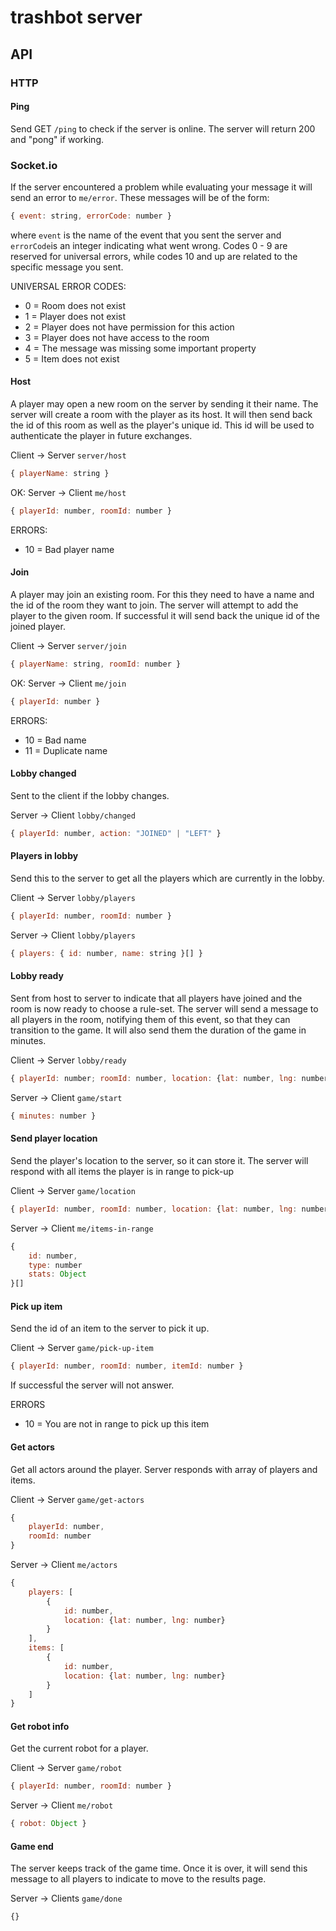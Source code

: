 # trashbot server

## API

### HTTP

#### Ping

Send GET `/ping` to check if the server is online. The server will return
200 and "pong" if working.

### Socket.io

If the server encountered a problem while evaluating your message it will 
send an error to `me/error`. These messages will be of the form:
```js
{ event: string, errorCode: number }
```

where `event` is the name of the event that you sent the server and 
`errorCode`is an integer indicating what went wrong. Codes 0 - 9 are 
reserved for universal errors, while codes 10 and up are related to the 
specific message you sent.

UNIVERSAL ERROR CODES:
- 0 = Room does not exist
- 1 = Player does not exist
- 2 = Player does not have permission for this action
- 3 = Player does not have access to the room
- 4 = The message was missing some important property
- 5 = Item does not exist

#### Host

A player may open a new room on the server by sending it their name. The server
will create a room with the player as its host. It will then send back the id
of this room as well as the player's unique id. This id will be used to
authenticate the player in future exchanges.

Client -> Server `server/host`

```js
{ playerName: string }
```

OK: Server -> Client `me/host`

```js 
{ playerId: number, roomId: number }
```

ERRORS:

- 10 = Bad player name

#### Join

A player may join an existing room. For this they need to have a name and
the id of the room they want to join. The server will attempt to add the
player to the given room. If successful it will send back the unique id of the
joined player.

Client -> Server `server/join`

```js
{ playerName: string, roomId: number }
```

OK: Server -> Client `me/join`

```js
{ playerId: number }
```

ERRORS:

- 10 = Bad name
- 11 = Duplicate name

#### Lobby changed

Sent to the client if the lobby changes.

Server -> Client `lobby/changed`

```js
{ playerId: number, action: "JOINED" | "LEFT" }
```

#### Players in lobby

Send this to the server to get all the players which are currently in the lobby.

Client -> Server `lobby/players`

```js
{ playerId: number, roomId: number }
```

Server -> Client `lobby/players`

```js
{ players: { id: number, name: string }[] }
```

#### Lobby ready

Sent from host to server to indicate that all players have joined and the 
room is now ready to choose a rule-set. The server will send a message to 
all players in the room, notifying them of this event, so that they can 
transition to the game. It will also send them the duration of the game in 
minutes.

Client -> Server `lobby/ready`

```js
{ playerId: number; roomId: number, location: {lat: number, lng: number} }
```

Server -> Client `game/start`

```js
{ minutes: number }
```

#### Send player location

Send the player's location to the server, so it can store it. The server 
will respond with all items the player is in range to pick-up

Client -> Server `game/location`

```js
{ playerId: number, roomId: number, location: {lat: number, lng: number}}
```

Server -> Client `me/items-in-range`

```js
{
    id: number,
    type: number
    stats: Object
}[]
```

#### Pick up item

Send the id of an item to the server to pick it up.

Client -> Server `game/pick-up-item`

```js
{ playerId: number, roomId: number, itemId: number }
```

If successful the server will not answer.

ERRORS

- 10 = You are not in range to pick up this item

#### Get actors

Get all actors around the player. Server responds with array of players and items.

Client -> Server `game/get-actors`

```js
{
    playerId: number, 
    roomId: number
}
```

Server -> Client `me/actors`

```js
{
    players: [
        {
            id: number,
            location: {lat: number, lng: number}
        }
    ],
    items: [
        {
            id: number,
            location: {lat: number, lng: number}
        }
    ]
}
```

#### Get robot info

Get the current robot for a player.

Client -> Server `game/robot`

```js
{ playerId: number, roomId: number }
```

Server -> Client `me/robot`

```js
{ robot: Object }
```

#### Game end

The server keeps track of the game time. Once it is over, it will send this 
message to all players to indicate to move to the results page.

Server -> Clients `game/done`

```js
{}
```
